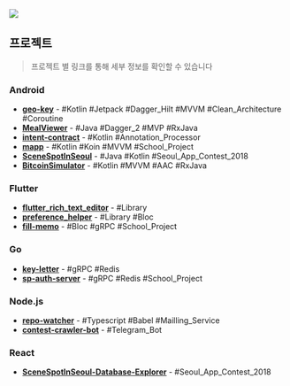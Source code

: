 <img src="https://github-readme-stats.vercel.app/api?username=namhyun-gu&show_icons=true" />

## 프로젝트

> 프로젝트 별 링크를 통해 세부 정보를 확인할 수 있습니다

### Android

- **[geo-key](https://github.com/namhyun-gu/namhyun-gu/blob/master/projects/geo-key.md)** -
  #Kotlin #Jetpack #Dagger_Hilt #MVVM #Clean_Architecture #Coroutine
- **[MealViewer](https://github.com/namhyun-gu/namhyun-gu/blob/master/projects/MealViewer.md)** -
  #Java #Dagger_2 #MVP #RxJava
- **[intent-contract](https://github.com/namhyun-gu/namhyun-gu/blob/master/projects/intent-contract.md)** -
  #Kotlin #Annotation_Processor
- **[mapp](https://github.com/namhyun-gu/namhyun-gu/blob/master/projects/mapp.md)** -
  #Kotlin #Koin #MVVM #School_Project
- **[SceneSpotInSeoul](https://github.com/namhyun-gu/namhyun-gu/blob/master/projects/SceneSpotInSeoul.md)** -
  #Java #Kotlin #Seoul_App_Contest_2018
- **[BitcoinSimulator](https://github.com/namhyun-gu/namhyun-gu/blob/master/projects/BitcoinSimulator.md)** -
  #Kotlin #MVVM #AAC #RxJava

### Flutter

- **[flutter_rich_text_editor](https://github.com/namhyun-gu/flutter_rich_text_editor)** -
  #Library
- **[preference_helper](https://github.com/namhyun-gu/preference_helper)** -
  #Library #Bloc
- **[fill-memo](https://github.com/smu-gp/fill-memo)** -
  #Bloc #gRPC #School_Project

### Go

- **[key-letter](https://github.com/namhyun-gu/key-letter)** -
  #gRPC #Redis
- **[sp-auth-server](https://github.com/smu-gp/sp-auth-server)** -
  #gRPC #Redis #School_Project

### Node.js

- **[repo-watcher](https://github.com/namhyun-gu/repo-watcher)** -
  #Typescript #Babel #Mailling_Service
- **[contest-crawler-bot](https://github.com/namhyun-gu/contest-crawler-bot)** -
  #Telegram_Bot

### React

- **[SceneSpotInSeoul-Database-Explorer](https://github.com/three-s/SceneSpotInSeoul-Database-Explorer)** -
  #Seoul_App_Contest_2018
